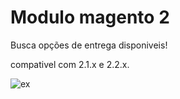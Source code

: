 # Modulo magento 2

Busca opções de entrega disponiveis!

compativel com 2.1.x e 2.2.x.

![ex](https://user-images.githubusercontent.com/19245366/36951887-8152018a-1fe7-11e8-984e-18e76d183097.gif)
